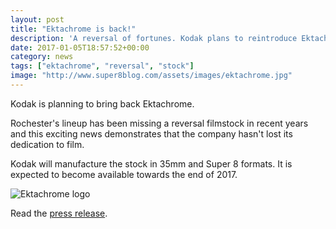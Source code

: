 ```yaml
---
layout: post
title: "Ektachrome is back!"
description: 'A reversal of fortunes. Kodak plans to reintroduce Ektachrome!'
date: 2017-01-05T18:57:52+00:00
category: news
tags: ["ektachrome", "reversal", "stock"]
image: "http://www.super8blog.com/assets/images/ektachrome.jpg"
---
```


Kodak is planning to bring back Ektachrome.

Rochester's lineup has been missing a reversal filmstock in recent years and this exciting news demonstrates that the company hasn't lost its dedication to film.

Kodak will manufacture the stock in 35mm and Super 8 formats. It is expected to become available towards the end of 2017.

<img src="{{ site.baseurl }}/assets/images/ektachrome.jpg" alt="Ektachrome logo">

Read the <a href="http://www.kodak.com/US/en/corp/Press_center/Kodak_Brings_Back_a_Classic_with_EKTACHROME_Film/default.htm" target="_blank">press release</a>.
